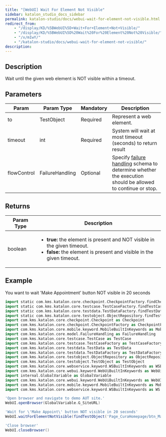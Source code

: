 ```yaml
---
title: "[WebUI] Wait For Element Not Visible" 
sidebar: katalon_studio_docs_sidebar
permalink: katalon-studio/docs/webui-wait-for-element-not-visible.html 
redirect_from:
    - "/display/KD/%5BWebUI%5D+Wait+For+Element+Not+Visible/"
    - "/display/KD/%5BWebUI%5D%20Wait%20For%20Element%20Not%20Visible/"
    - "/x/mIwY/"
    - "/katalon-studio/docs/webui-wait-for-element-not-visible/"
description: 
---
```

Description
-----------

Wait until the given web element is NOT visible within a timeout.

Parameters
----------

| Param | Param Type | Mandatory | Description |
| --- | --- | --- | --- |
| to | TestObject | Required | Represent a web element. |
| timeout | int | Required | System will wait at most timeout (seconds) to return result |
| flowControl | FailureHandling | Optional | Specify [failure handling](/x/qAAM) schema to determine whether the execution should be allowed to continue or stop. |

Returns
-------

<table><thead><tr><th>Param Type</th><th>Description</th></tr></thead><tbody><tr><td>boolean</td><td><ul><li><strong>true: </strong>the element is present and NOT visible in the given timeout.</li><li><strong>false:</strong> the element is present and visible in the given timeout.</li></ul></td></tr></tbody></table>

Example
-------

You want to wait 'Make Appointment' button NOT visible in 20 seconds

```groovy
import static com.kms.katalon.core.checkpoint.CheckpointFactory.findCheckpoint
import static com.kms.katalon.core.testcase.TestCaseFactory.findTestCase
import static com.kms.katalon.core.testdata.TestDataFactory.findTestData
import static com.kms.katalon.core.testobject.ObjectRepository.findTestObject
import com.kms.katalon.core.checkpoint.Checkpoint as Checkpoint
import com.kms.katalon.core.checkpoint.CheckpointFactory as CheckpointFactory
import com.kms.katalon.core.mobile.keyword.MobileBuiltInKeywords as MobileBuiltInKeywords
import com.kms.katalon.core.model.FailureHandling as FailureHandling
import com.kms.katalon.core.testcase.TestCase as TestCase
import com.kms.katalon.core.testcase.TestCaseFactory as TestCaseFactory
import com.kms.katalon.core.testdata.TestData as TestData
import com.kms.katalon.core.testdata.TestDataFactory as TestDataFactory
import com.kms.katalon.core.testobject.ObjectRepository as ObjectRepository
import com.kms.katalon.core.testobject.TestObject as TestObject
import com.kms.katalon.core.webservice.keyword.WSBuiltInKeywords as WSBuiltInKeywords
import com.kms.katalon.core.webui.keyword.WebUiBuiltInKeywords as WebUiBuiltInKeywords
import internal.GlobalVariable as GlobalVariable
import com.kms.katalon.core.webui.keyword.WebUiBuiltInKeywords as WebUI
import com.kms.katalon.core.mobile.keyword.MobileBuiltInKeywords as Mobile
import com.kms.katalon.core.webservice.keyword.WSBuiltInKeywords as WS

'Open browser and navigate to demo AUT site.'
WebUI.openBrowser(GlobalVariable.G_SiteURL)

'Wait for \'Make Appoint\' button NOT visible in 20 seconds'
WebUI.waitForElementNotVisible(findTestObject('Page_CuraHomepage/btn_MakeAppointment'), 'id', 'btnMakeAppointment', 20)

'Close browser'
WebUI.closeBrowser()
```
